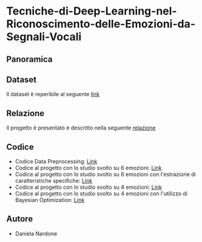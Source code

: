# Tecniche-di-Deep-Learning-nel-Riconoscimento-delle-Emozioni-da-Segnali-Vocali
## Panoramica

## Dataset
Il dataset è reperibile al seguente [link](https://www.kaggle.com/datasets/ejlok1/cremad)
## Relazione
Il progetto è presentato è descritto nella seguente [relazione](https://github.com/DaniNar2/Tecniche-di-Deep-Learning-nel-Riconoscimento-delle-Emozioni-da-Segnali-Vocali/blob/main/Tesi-Daniela_Nardone.pdf)
## Codice
- Codice Data Preprocessing: [Link](https://github.com/DaniNar2/Tecniche-di-Deep-Learning-nel-Riconoscimento-delle-Emozioni-da-Segnali-Vocali/blob/main/Data_Preprocessing.ipynb)
- Codice al progetto con lo studio svolto su 6 emozioni: [Link](https://github.com/DaniNar2/Tecniche-di-Deep-Learning-nel-Riconoscimento-delle-Emozioni-da-Segnali-Vocali/blob/main/Project_6emotions.ipynb)
- Codice al progetto con lo studio svolto su 6 emozioni con l'estrazione di caratteristiche specifiche: [Link](https://github.com/DaniNar2/Tecniche-di-Deep-Learning-nel-Riconoscimento-delle-Emozioni-da-Segnali-Vocali/blob/main/Project_6emotions_CaratteristicheSpecifiche.ipynb)
- Codice al progetto con lo studio svolto su 4 emozioni: [Link](https://github.com/DaniNar2/Tecniche-di-Deep-Learning-nel-Riconoscimento-delle-Emozioni-da-Segnali-Vocali/blob/main/Project_4emotions.ipynb)
- Codice al progetto con lo studio svolto su 4 emozioni con l'utilizzo di Bayesian Optimization: [Link](https://github.com/DaniNar2/Tecniche-di-Deep-Learning-nel-Riconoscimento-delle-Emozioni-da-Segnali-Vocali/blob/main/Project_4emotions_BayesianOptimization.ipynb)
## Autore
- Daniela Nardone

